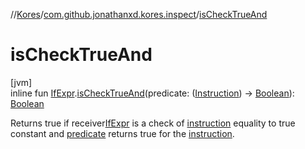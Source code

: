 //[Kores](../../index.md)/[com.github.jonathanxd.kores.inspect](index.md)/[isCheckTrueAnd](is-check-true-and.md)

# isCheckTrueAnd

[jvm]\
inline fun [IfExpr](../com.github.jonathanxd.kores.base/-if-expr/index.md).[isCheckTrueAnd](is-check-true-and.md)(predicate: ([Instruction](../com.github.jonathanxd.kores/-instruction/index.md)) -> [Boolean](https://kotlinlang.org/api/latest/jvm/stdlib/kotlin/-boolean/index.html)): [Boolean](https://kotlinlang.org/api/latest/jvm/stdlib/kotlin/-boolean/index.html)

Returns true if receiver[IfExpr](../com.github.jonathanxd.kores.base/-if-expr/index.md) is a check of [instruction](../com.github.jonathanxd.kores/-instruction/index.md) equality to true constant and [predicate](is-check-true-and.md) returns true for the [instruction](../com.github.jonathanxd.kores/-instruction/index.md).
